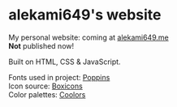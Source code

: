 # alekami649's website
My personal website: coming at [alekami649.me](https://alekami649.me) <br />
**Not** published now!

Built on HTML, CSS & JavaScript.

Fonts used in project:
[Poppins](https://fonts.google.com/specimen/Poppins) <br />
Icon source:
[Boxicons](https://boxicons.com/) <br />
Color palettes:
[Coolors](https://coolors.co/palettes)
